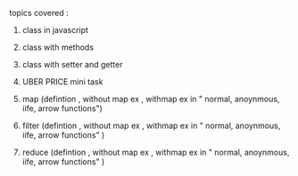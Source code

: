 topics covered :
 
 1. class in javascript
 2. class with methods 
 3. class with setter and getter 
 4. UBER PRICE  mini task 
 
 5. map (defintion , without map ex  , withmap ex  in " normal, anoynmous, iife, arrow functions")
 6. filter (defintion , without map ex , withmap ex  in " normal, anoynmous, iife, arrow functions" )
 7. reduce (defintion , without map ex , withmap ex  in " normal, anoynmous, iife, arrow functions" )